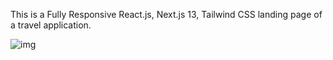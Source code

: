 This is a Fully Responsive React.js, Next.js 13, Tailwind CSS landing page of a travel application.


![img](https://github.com/JoseVitorOliveira/travel_app/assets/55604227/ba07c0a8-8552-4c13-b3b0-c15057b54b68)
